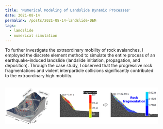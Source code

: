 ```yaml
---
title: 'Numerical Modeling of Landslide Dynamic Processes'
date: 2021-08-14
permalink: /posts/2021-08-14-landslide-DEM
tags:
  - landslide
  - numerical simulation
---
```



To further investigate the extraordinary mobility of rock avalanches, I employed the discrete element method to simulate the entire process of an earthquake-induced landslide (landslide initiation, propagation, and deposition). Through the case study, I observed that the progressive rock fragmentations and violent interparticle collisions significantly contributed to the extraordinary high mobility.


<br/><img src='/images/landslide-DEM.png'>
